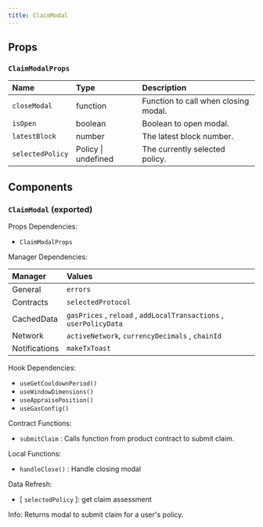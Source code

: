 ```yaml
---
title: ClaimModal
---
```


## Props

### `ClaimModalProps`

| Name | Type | Description                                                          |
| :--- | :--- | :------------------------------------------------------------------- |
| `closeModal` | function | Function to call when closing modal.
| `isOpen` | boolean | Boolean to open modal.
| `latestBlock` | number | The latest block number.
| `selectedPolicy` | Policy \| undefined | The currently selected policy.

## Components

### `ClaimModal` (exported)

Props Dependencies:

- `ClaimModalProps`

Manager Dependencies:

| Manager | Values                                                          |
| :--- | :------------------------------------------------------------------- |
| General | `errors`
| Contracts | `selectedProtocol`
| CachedData | `gasPrices` , `reload` , `addLocalTransactions` , `userPolicyData`
| Network | `activeNetwork`, `currencyDecimals` , `chainId`
| Notifications | `makeTxToast`

Hook Dependencies:

- `useGetCooldownPeriod()`
- `useWindowDimensions()`
- `useAppraisePosition()`
- `useGasConfig()`

Contract Functions:

- `submitClaim` : Calls function from product contract to submit claim.

Local Functions:

- `handleClose()` : Handle closing modal

Data Refresh:

- [ `selectedPolicy` ]: get claim assessment

Info: Returns modal to submit claim for a user's policy.